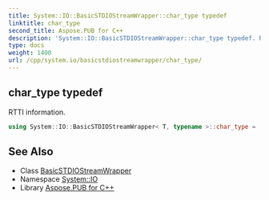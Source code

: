 ```yaml
---
title: System::IO::BasicSTDIOStreamWrapper::char_type typedef
linktitle: char_type
second_title: Aspose.PUB for C++
description: 'System::IO::BasicSTDIOStreamWrapper::char_type typedef. RTTI information in C++.'
type: docs
weight: 1400
url: /cpp/system.io/basicstdiostreamwrapper/char_type/
---
```

## char_type typedef


RTTI information.

```cpp
using System::IO::BasicSTDIOStreamWrapper< T, typename >::char_type =  typename BaseType::char_type
```

## See Also

* Class [BasicSTDIOStreamWrapper](../)
* Namespace [System::IO](../../)
* Library [Aspose.PUB for C++](../../../)
